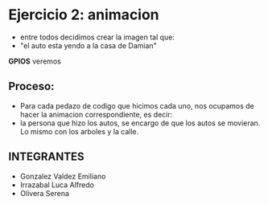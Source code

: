 # Ejercicio 2: animacion
*   entre todos decidimos crear la imagen tal que:
*   "el auto esta yendo a la casa de Damian"

**GPIOS**
    veremos

## Proceso:
* Para cada pedazo de codigo que hicimos cada uno, nos ocupamos de hacer la animacion correspondiente, es decir:
* la persona que hizo los autos, se encargo de que los autos se movieran. Lo mismo con los arboles y la calle.

## INTEGRANTES
*   Gonzalez Valdez Emiliano
*   Irrazabal Luca Alfredo
*   Olivera Serena


